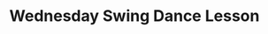 ---
title: Wednesday Swing Dance Lesson
venues: the-buffalo-club
groups: nitty-gritty-swingin

schedule:
    day: Wednesday
    time: 7:45 PM
order: 420

website: 
styles:
    - Country Swing
---